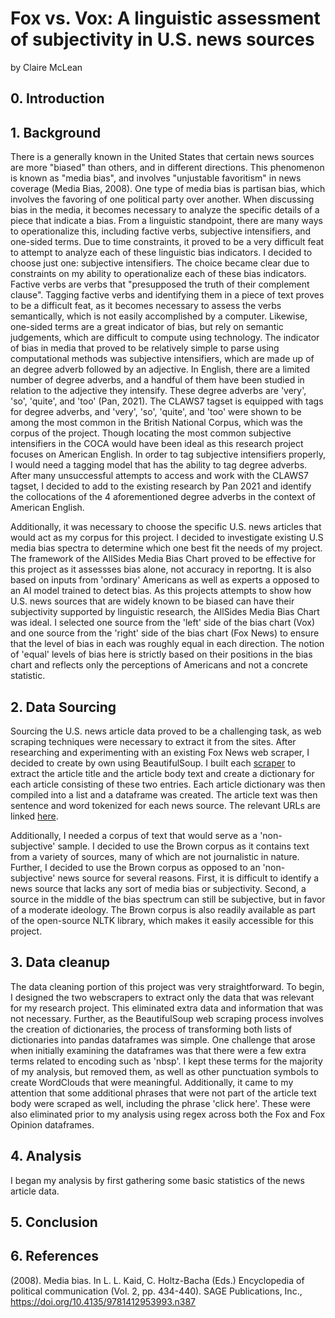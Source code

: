 # Fox vs. Vox: A linguistic assessment of subjectivity in U.S. news sources
by Claire McLean

## 0. Introduction

## 1. Background
There is a generally known in the United States that certain news sources are more "biased" than others, and in different directions. This phenomenon is known as "media bias", and involves "unjustable favoritism" in news coverage (Media Bias, 2008). One type of media bias is partisan bias, which involves the favoring of one political party over another. When discussing bias in the media, it becomes necessary to analyze the specific details of a piece that indicate a bias. From a linguistic standpoint, there are many ways to operationalize this, including factive verbs, subjective intensifiers, and one-sided terms. Due to time constraints, it proved to be a very difficult feat to attempt to analyze each of these linguistic bias indicators. I decided to choose just one: subjective intensifiers. The choice became clear due to constraints on my ability to operationalize each of these bias indicators. Factive verbs are verbs that "presupposed the truth of their complement clause". Tagging factive verbs and identifying them in a piece of text proves to be a difficult feat, as it becomes necessary to assess the verbs semantically, which is not easily accomplished by a computer. Likewise, one-sided terms are a great indicator of bias, but rely on semantic judgements, which are difficult to compute using technology. The indicator of bias in media that proved to be relatively simple to parse using computational methods was subjective intensifiers, which are made up of an degree adverb followed by an adjective. In English, there are a limited number of degree adverbs, and a handful of them have been studied in relation to the adjective they intensify. These degree adverbs are 'very', 'so', 'quite', and 'too' (Pan, 2021). The CLAWS7 tagset is equipped with tags for degree adverbs, and 'very', 'so', 'quite', and 'too' were shown to be among the most common in the British National Corpus, which was the corpus of the project. Though locating the most common subjective intensifiers in the COCA would have been ideal as this research project focuses on American English. In order to tag subjective intensifiers properly, I would need a tagging model that has the ability to tag degree adverbs. After many unsuccessful attempts to access and work with the CLAWS7 tagset, I decided to add to the existing research by Pan 2021 and identify the collocations of the 4 aforementioned degree adverbs in the context of American English.

Additionally, it was necessary to choose the specific U.S. news articles that would act as my corpus for this project. I decided to investigate existing U.S media bias spectra to determine which one best fit the needs of my project. The framework of the AllSides Media Bias Chart proved to be effective for this project as it assessses bias alone, not accuracy in reportng. It is also based on inputs from 'ordinary' Americans as well as experts a opposed to an AI model trained to detect bias. As this projects attempts to show how U.S. news sources that are widely known to be biased can have their subjectivity supported by linguistic research, the AllSides Media Bias Chart was ideal. I selected one source from the 'left' side of the bias chart (Vox) and one source from the 'right' side of the bias chart (Fox News) to ensure that the level of bias in each was roughly equal in each direction. The notion of 'equal' levels of bias here is strictly based on their positions in the bias chart and reflects only the perceptions of Americans and not a concrete statistic.

## 2. Data Sourcing
Sourcing the U.S. news article data proved to be a challenging task, as web scraping techniques were necessary to extract it from the sites. After researching and experimenting with an existing Fox News web scraper, I decided to create by own using BeautifulSoup. I built each [scraper](scraping_scripts.ipynb) to extract the article title and the article body text and create a dictionary for each article consisting of these two entries. Each article dictionary was then compiled into a list and a dataframe was created. The article text was then sentence and word tokenized for each news source. The relevant URLs are linked [here](data.md).

Additionally, I needed a corpus of text that would serve as a 'non-subjective' sample. I decided to use the Brown corpus as it contains text from a variety of sources, many of which are not journalistic in nature. Further, I decided to use the Brown corpus as opposed to an 'non-subjective' news source for several reasons. First, it is difficult to identify a news source that lacks any sort of media bias or subjectivity. Second, a source in the middle of the bias spectrum can still be subjective, but in favor of a moderate ideology. The Brown corpus is also readily available as part of the open-source NLTK library, which makes it easily accessible for this project.

## 3. Data cleanup
The data cleaning portion of this project was very straightforward. To begin, I designed the two webscrapers to extract only the data that was relevant for my research project. This eliminated extra data and information that was not necessary. Further, as the BeautifulSoup web scraping process involves the creation of dictionaries, the process of transforming both lists of dictionaries into pandas dataframes was simple. One challenge that arose when initially examining the dataframes was that there were a few extra terms related to encoding such as 'nbsp'. I kept these terms for the majority of my analysis, but removed them, as well as other punctuation symbols to create WordClouds that were meaningful. Additionally, it came to my attention that some additional phrases that were not part of the article text body were scraped as well, including the phrase 'click here'. These were also eliminated prior to my analysis using regex across both the Fox and Fox Opinion dataframes.

## 4. Analysis
I began my analysis by first gathering some basic statistics of the news article data.

## 5. Conclusion

## 6. References
 (2008). Media bias. In L. L. Kaid, C. Holtz-Bacha (Eds.) Encyclopedia of political communication (Vol. 2, pp. 434-440). SAGE Publications, Inc., https://doi.org/10.4135/9781412953993.n387